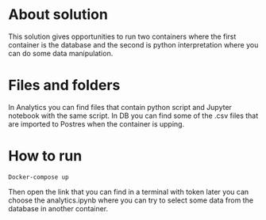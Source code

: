 # About solution
This solution gives opportunities to run two containers where the first container is the database and the second is python interpretation where you can do some data manipulation. 

# Files and folders
In Analytics you can find files that contain python script and Jupyter notebook with the same script. 
In DB you can find some of the .csv files that are imported to Postres when the container is upping. 

# How to run
```
Docker-compose up
```
Then open the link that you can find in a terminal with token later you can choose the analytics.ipynb where you can try to select some data from the database in another container. 